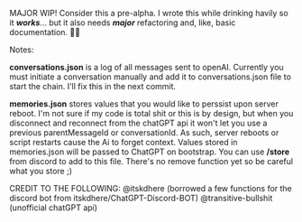MAJOR WIP!
Consider this a pre-alpha. I wrote this while drinking havily so it ***works***... but it also needs ***major*** refactoring and, like, basic documentation. 🤷‍♀️

Notes:

**conversations.json** is a log of all messages sent to openAI. Currently you must initiate a conversation manually and add it to conversations.json file to start the chain. I'll fix this in the next commit.

**memories.json** stores values that you would like to perssist upon server reboot. I'm not sure if my code is total shit or this is by design, but when you disconnect and reconnect from the chatGPT api it won't let you use a previous parentMessageId or conversationId. As such, server reboots or script restarts cause the Ai to forget context. Values stored in memories.json will be passed to ChatGPT on bootstrap. You can use **/store** from discord to add to this file. There's no remove function yet so be careful what you store ;)

CREDIT TO THE FOLLOWING:
@itskdhere (borrowed a few functions for the discord bot from itskdhere/ChatGPT-Discord-BOT)
@transitive-bullshit (unofficial chatGPT api)